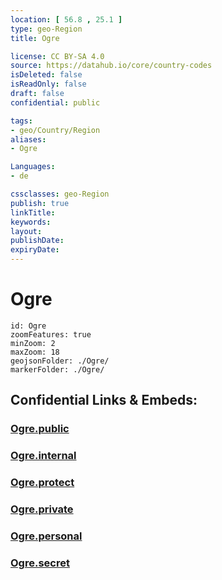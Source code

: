 ```yaml
---
location: [ 56.8 , 25.1 ] 
type: geo-Region
title: Ogre

license: CC BY-SA 4.0
source: https://datahub.io/core/country-codes
isDeleted: false
isReadOnly: false
draft: false
confidential: public

tags:
- geo/Country/Region
aliases:
- Ogre

Languages:
- de

cssclasses: geo-Region
publish: true
linkTitle: 
keywords: 
layout: 
publishDate: 
expiryDate: 
---
```


# Ogre

```leaflet
id: Ogre
zoomFeatures: true 
minZoom: 2 
maxZoom: 18
geojsonFolder: ./Ogre/
markerFolder: ./Ogre/
```


## Confidential Links & Embeds: 

### [Ogre.public](/_public/\Earth\Continent\Europe\Europe~North\Latvia\Regions~Latvia\Riga\counties~RigaOgre.public.md) 

### [Ogre.internal](/_internal/\Earth\Continent\Europe\Europe~North\Latvia\Regions~Latvia\Riga\counties~RigaOgre.internal.md) 

### [Ogre.protect](/_protect/\Earth\Continent\Europe\Europe~North\Latvia\Regions~Latvia\Riga\counties~RigaOgre.protect.md) 

### [Ogre.private](/_private/\Earth\Continent\Europe\Europe~North\Latvia\Regions~Latvia\Riga\counties~RigaOgre.private.md) 

### [Ogre.personal](/_personal/\Earth\Continent\Europe\Europe~North\Latvia\Regions~Latvia\Riga\counties~RigaOgre.personal.md) 

### [Ogre.secret](/_secret/\Earth\Continent\Europe\Europe~North\Latvia\Regions~Latvia\Riga\counties~RigaOgre.secret.md)

